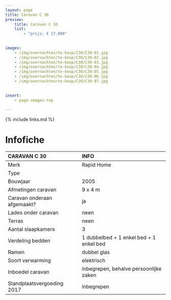 ```yaml
---
layout: page
title: Caravan C 30
preview: 
    title: Caravan C 30
    list:
        - "prijs: € 17.000"
        
        
images:
    - /img/overnachten/te-koop/C30/C30-01.jpg
    - /img/overnachten/te-koop/C30/C30-02.jpg
    - /img/overnachten/te-koop/C30/C30-03.jpg
    - /img/overnachten/te-koop/C30/C30-04.jpg
    - /img/overnachten/te-koop/C30/C30-05.jpg
    - /img/overnachten/te-koop/C30/C30-06.jpg
    - /img/overnachten/te-koop/C30/C30-07.jpg
    
    
insert:
    - page-images-top
    
---
```


{% include links.md %}



# Infofiche 

CARAVAN C 30                | INFO        | 
:---------------------------|:------------|
Merk                        |Rapid Home 
Type                        |
Bouwjaar                    |2005
Afmetingen caravan          |9 x 4 m
Caravan onderaan afgemaakt? |ja
Lades onder caravan         |neen
Terras                      |neen
Aantal slaapkamers          |3
Verdeling bedden            |1 dubbelbed + 1 enkel bed + 1 enkel bed
Ramen                       |dubbel glas
Soort verwarming            |elektrisch
Inboedel caravan            |inbegrepen, behalve persoonlijke zaken
Standplaatsvergoeding 2017  |inbegrepen